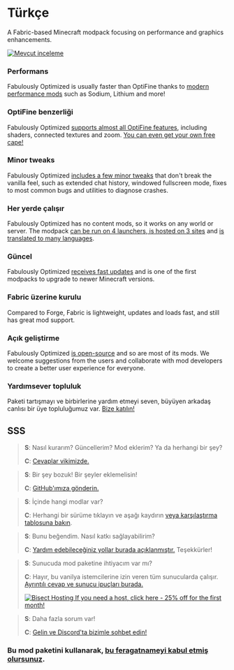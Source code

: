 # Türkçe

A Fabric-based Minecraft modpack focusing on performance and graphics enhancements.

[![Mevcut inceleme](https://img.youtube.com/vi/bb8G9X5Q_4I/hqdefault.jpg)](https://www.youtube.com/watch?v=Vj7S5_4Rkfg)

### Performans

Fabulously Optimized is usually faster than OptiFine thanks to [modern performance mods][1] such as Sodium, Lithium and more!

### OptiFine benzerliği

Fabulously Optimized [supports almost all OptiFine features][2], including shaders, connected textures and zoom. [You can even get your own free cape!][3]

### Minor tweaks

Fabulously Optimized [includes a few minor tweaks][4] that don't break the vanilla feel, such as extended chat history, windowed fullscreen mode, fixes to most common bugs and utilities to diagnose crashes.

### Her yerde çalışır

Fabulously Optimized has no content mods, so it works on any world or server. The modpack [can be run on 4 launchers, is hosted on 3 sites][6] and [is translated to many languages][7].

### Güncel

Fabulously Optimized [receives fast updates][5] and is one of the first modpacks to upgrade to newer Minecraft versions.

### Fabric üzerine kurulu

Compared to Forge, Fabric is lightweight, updates and loads fast, and still has great mod support.

### Açık geliştirme

Fabulously Optimized [is open-source][8] and so are most of its mods. We welcome suggestions from the users and collaborate with mod developers to create a better user experience for everyone.

### Yardımsever topluluk

Paketi tartışmayı ve birbirlerine yardım etmeyi seven, büyüyen arkadaş canlısı bir üye topluluğumuz var. [Bize katılın!][10]

## SSS

> **S**: Nasıl kurarım? Güncellerim? Mod eklerim? Ya da herhangi bir şey?
> 
> **C**: [Cevaplar vikimizde.][11]


> **S**: Bir şey bozuk! Bir şeyler eklemelisin!
> 
> **C**: [GitHub'ımıza gönderin.][8]


> **S**: İçinde hangi modlar var?
> 
> **C**: Herhangi bir sürüme tıklayın ve aşağı kaydırın [veya karşılaştırma tablosuna bakın][12].


> **S**: Bunu beğendim. Nasıl katkı sağlayabilirim?
> 
> **C**: [Yardım edebileceğiniz yollar burada açıklanmıştır.][16] Teşekkürler!


> **S**: Sunucuda mod paketine ihtiyacım var mı?
> 
> **C**: Hayır, bu vanilya istemcilerine izin veren tüm sunucularda çalışır. [Ayrıntılı cevap ve sunucu ipuçları burada.][13]
> 
> [![Bisect Hosting](https://i.ibb.co/gr9mSxW/image.png) If you need a host, click here - 25% off for the first month!][14]


> **S**: Daha fazla sorum var!
> 
> **C**: [Gelin ve Discord'ta bizimle sohbet edin!][10]

### Bu mod paketini kullanarak, [bu feragatnameyi kabul etmiş olursunuz][15].

[1]: https://github.com/Fabulously-Optimized/fabulously-optimized/blob/main/INCLUDED-MODS.md#smooth
[2]: https://fabulously-optimized.gitbook.io/modpack/readme/give-up-optifine
[3]: https://fabulously-optimized.gitbook.io/modpack/readme/free-cape
[4]: https://github.com/Fabulously-Optimized/fabulously-optimized/blob/main/INCLUDED-MODS.md#functional
[5]: https://github.com/Fabulously-Optimized/fabulously-optimized/blob/main/CHANGELOG.md
[6]: https://github.com/Fabulously-Optimized/fabulously-optimized#downloads
[7]: https://fabulously-optimized.gitbook.io/modpack/readme/language-support
[8]: https://github.com/Fabulously-Optimized/fabulously-optimized
[8]: https://github.com/Fabulously-Optimized/fabulously-optimized
[10]: https://fabulously-optimized.github.io/discord
[11]: https://fabulously-optimized.gitbook.io/modpack/
[10]: https://fabulously-optimized.github.io/discord
[12]: https://github.com/Fabulously-Optimized/fabulously-optimized/blob/main/INCLUDED-MODS.md
[13]: https://fabulously-optimized.gitbook.io/modpack/readme/server-setup
[14]: https://www.bisecthosting.com/clients/aff.php?aff=2604
[16]: https://github.com/Fabulously-Optimized/fabulously-optimized/blob/main/CONTRIBUTING.md
[15]: https://github.com/Fabulously-Optimized/fabulously-optimized#disclaimers
